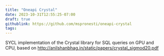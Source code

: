```yaml
---
title: "Oneapi Crystal"
date: 2023-10-31T12:55:25-07:00
draft: true
githublink: https://github.com/mspronesti/oneapi-crystal
tags:
---
```


SYCL implementation of the Crystal library for SQL queries on GPU and CPU, based on http://anilshanbhag.in/static/papers/crystal_sigmod20.pdf


